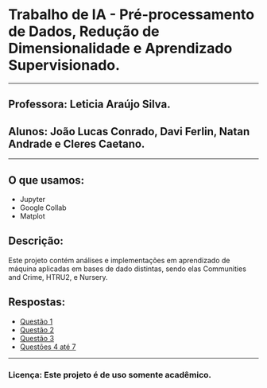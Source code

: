 # Trabalho de IA - Pré-processamento de Dados, Redução de Dimensionalidade e Aprendizado Supervisionado.
---
## Professora: Leticia Araújo Silva.
## Alunos: João Lucas Conrado, Davi Ferlin, Natan Andrade e Cleres Caetano.
---
## O que usamos:
- Jupyter
- Google Collab
- Matplot

## Descrição: 
Este projeto contém análises e implementações em aprendizado de máquina aplicadas em bases de dado distintas, sendo elas Communities and Crime, HTRU2, e Nursery.

## Respostas:
- [Questão 1](https://github.com/clerescaetano/IA---Trabalho-01/blob/main/Quest%C3%B5es%20de%201%20%C3%A1%203/Quest%C3%A3o%201.ipynb)
- [Questão 2](https://github.com/clerescaetano/IA---Trabalho-01/blob/main/Quest%C3%B5es%20de%201%20%C3%A1%203/Quest%C3%A3o%202.ipynb)
- [Questão 3](https://github.com/clerescaetano/IA---Trabalho-01/blob/main/Quest%C3%B5es%20de%201%20%C3%A1%203/Quest%C3%A3o%203.ipynb)
- [Questões 4 até 7](https://github.com/clerescaetano/IA---Trabalho-01/blob/main/Quest%C3%B5es%204%20at%C3%A9%207/Quest%C3%B5es%204%20at%C3%A9%207.docx)
---
### Licença: Este projeto é de uso somente acadêmico.
